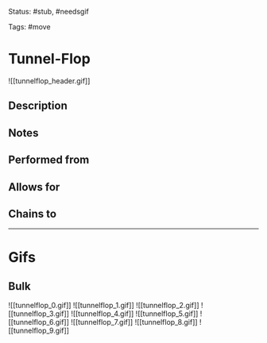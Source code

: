 Status: #stub, #needsgif 

Tags: #move

# Tunnel-Flop
![[tunnelflop_header.gif]]
## Description


## Notes


## Performed from


## Allows for


## Chains to


___
# Gifs
## Bulk
![[tunnelflop_0.gif]]
![[tunnelflop_1.gif]]
![[tunnelflop_2.gif]]
![[tunnelflop_3.gif]]
![[tunnelflop_4.gif]]
![[tunnelflop_5.gif]]
![[tunnelflop_6.gif]]
![[tunnelflop_7.gif]]
![[tunnelflop_8.gif]]
![[tunnelflop_9.gif]]